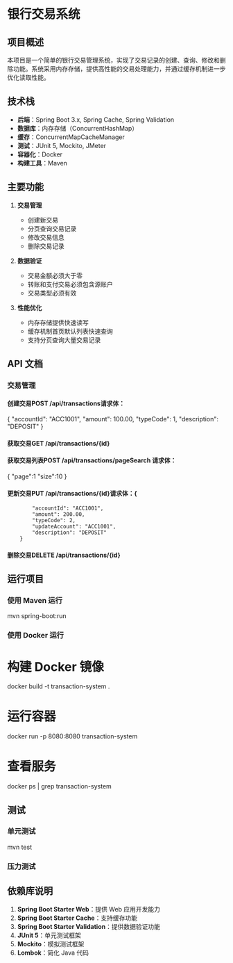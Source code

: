 # 银行交易系统

## 项目概述

本项目是一个简单的银行交易管理系统，实现了交易记录的创建、查询、修改和删除功能。系统采用内存存储，提供高性能的交易处理能力，并通过缓存机制进一步优化读取性能。

## 技术栈

- **后端**：Spring Boot 3.x, Spring Cache, Spring Validation
- **数据库**：内存存储（ConcurrentHashMap）
- **缓存**：ConcurrentMapCacheManager
- **测试**：JUnit 5, Mockito, JMeter
- **容器化**：Docker
- **构建工具**：Maven

## 主要功能

1. **交易管理**
    - 创建新交易
    - 分页查询交易记录
    - 修改交易信息
    - 删除交易记录

2. **数据验证**
    - 交易金额必须大于零
    - 转账和支付交易必须包含源账户
    - 交易类型必须有效

3. **性能优化**
    - 内存存储提供快速读写
    - 缓存机制首页默认列表快速查询
    - 支持分页查询大量交易记录

## API 文档

### 交易管理

#### 创建交易POST /api/transactions**请求体**：
{
    "accountId": "ACC1001",
    "amount": 100.00,
    "typeCode": 1,
    "description": "DEPOSIT"
}
#### 获取交易GET /api/transactions/{id}
#### 获取交易列表POST /api/transactions/pageSearch **请求体**：
{
"page":1
"size":10
}
#### 更新交易PUT /api/transactions/{id}**请求体**：{
            "accountId": "ACC1001",
            "amount": 200.00,
            "typeCode": 2,
            "updateAccount": "ACC1001",
            "description": "DEPOSIT"
        }
#### 删除交易DELETE /api/transactions/{id}
## 运行项目

### 使用 Maven 运行
mvn spring-boot:run
### 使用 Docker 运行
# 构建 Docker 镜像
docker build -t transaction-system .

# 运行容器
docker run -p 8080:8080 transaction-system

# 查看服务
docker ps | grep transaction-system
## 测试

### 单元测试
mvn test
### 压力测试

## 依赖库说明

1. **Spring Boot Starter Web**：提供 Web 应用开发能力
2. **Spring Boot Starter Cache**：支持缓存功能
3. **Spring Boot Starter Validation**：提供数据验证功能
4. **JUnit 5**：单元测试框架
5. **Mockito**：模拟测试框架
7. **Lombok**：简化 Java 代码
 
